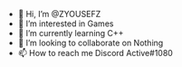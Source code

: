 - 👋 Hi, I’m @ZYOUSEFZ
- 👀 I’m interested in Games
- 🌱 I’m currently learning C++
- 💞️ I’m looking to collaborate on Nothing
- 📫 How to reach me Discord Active#1080

<!---
ZYOUSEFZ/ZYOUSEFZ is a ✨ special ✨ repository because its `README.md` (this file) appears on your GitHub profile.
You can click the Preview link to take a look at your changes.
--->

